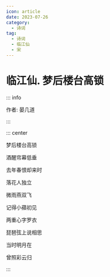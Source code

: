 ```yaml
---
icon: article
date: 2023-07-26
category:
  - 诗词
tag:
  - 诗词
  - 临江仙
  - 宋
---
```


# 临江仙. 梦后楼台高锁


<!-- more -->


::: info 

作者: 晏几道

:::


::: center

梦后楼台高锁

酒醒帘幕低垂

去年春恨却来时

落花人独立

微雨燕双飞

记得小蘋初见

两重心字罗衣

琵琶弦上说相思

当时明月在

曾照彩云归

:::